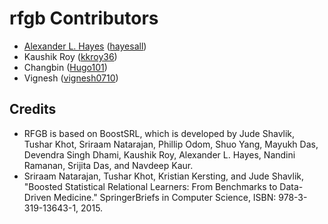 # rfgb Contributors

* [Alexander L. Hayes](https://hayesall.com) ([hayesall](https://github.com/hayesall))
* Kaushik Roy ([kkroy36](https://github.com/kkroy36))
* Changbin ([Hugo101](https://github.com/Hugo101))
* Vignesh ([vignesh0710](https://github.com/vignesh0710))

## Credits

- RFGB is based on BoostSRL, which is developed by Jude Shavlik, Tushar Khot, Sriraam Natarajan, Phillip Odom, Shuo Yang, Mayukh Das, Devendra Singh Dhami, Kaushik Roy, Alexander L. Hayes, Nandini Ramanan, Srijita Das, and Navdeep Kaur.
- Sriraam Natarajan, Tushar Khot, Kristian Kersting, and Jude Shavlik, "Boosted Statistical Relational Learners: From Benchmarks to Data-Driven Medicine." SpringerBriefs in Computer Science, ISBN: 978-3-319-13643-1, 2015.
